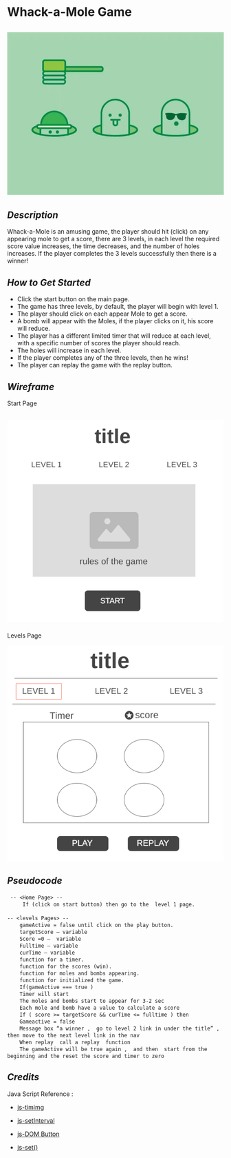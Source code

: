# **Whack-a-Mole Game**

## ![Image](Images/mainpic.jpg)

## **_Description_**

Whack-a-Mole is an amusing game, the player should hit (click) on any appearing mole to get a score, there are 3 levels, in each level the required score value increases, the time decreases, and the number of holes increases. If the player completes the 3 levels successfully then there is a winner!

## **_How to Get Started_**

- Click the start button on the main page.
- The game has three levels, by default, the player will begin with level 1.
- The player should click on each appear Mole to get a score.
- A bomb will appear with the Moles, if the player clicks on it, his score will reduce.
- The player has a different limited timer that will reduce at each level, with a specific number of scores the player should reach.
- The holes will increase in each level.
- If the player completes any of the three levels, then he wins!
- The player can replay the game with the replay button.

## **_Wireframe_**

Start Page

## ![Image](Images/mainPage.png)

Levels Page

![Image](Images/updatelevel.png)

## **_Pseudocode_**

```
 -- <Home Page> --
     If (click on start button) then go to the  level 1 page.

-- <levels Pages> --
    gameActive = false until click on the play button.
    targetScore – variable
    Score =0 –  variable
    Fulltime – variable
    curTime – variable
    function for a timer.
    function for the scores (win).
    function for moles and bombs appearing.
    function for initialized the game.
    If(gameActive === true )
    Timer will start
    The moles and bombs start to appear for 3-2 sec
    Each mole and bomb have a value to calculate a score
    If ( score >= targetScore && curTime <= fulltime ) then
    Gameactive = false
    Message box “a winner ,  go to level 2 link in under the title” , then move to the next level link in the nav
    When replay  call a replay  function
    The gameActive will be true again ,  and then  start from the beginning and the reset the score and timer to zero

```

## **_Credits_**

Java Script Reference :

- [js-timimg](https://www.w3schools.com/js/js_timing.asp)

- [js-setInterval](https://www.programiz.com/javascript/setInterval)

- [js-DOM Button](https://www.w3schools.com/jsref/dom_obj_pushbutton.asp)

- [js-set()](https://developer.mozilla.org/en-US/docs/Web/JavaScript/Reference/Global_Objects/Set)
